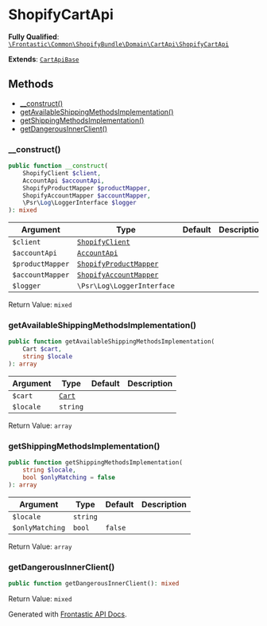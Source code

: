 #  ShopifyCartApi

**Fully Qualified**: [`\Frontastic\Common\ShopifyBundle\Domain\CartApi\ShopifyCartApi`](../../../../../src/php/ShopifyBundle/Domain/CartApi/ShopifyCartApi.php)

**Extends**: [`CartApiBase`](../../../CartApiBundle/Domain/CartApiBase.md)

## Methods

* [__construct()](#__construct)
* [getAvailableShippingMethodsImplementation()](#getavailableshippingmethodsimplementation)
* [getShippingMethodsImplementation()](#getshippingmethodsimplementation)
* [getDangerousInnerClient()](#getdangerousinnerclient)

### __construct()

```php
public function __construct(
    ShopifyClient $client,
    AccountApi $accountApi,
    ShopifyProductMapper $productMapper,
    ShopifyAccountMapper $accountMapper,
    \Psr\Log\LoggerInterface $logger
): mixed
```

Argument|Type|Default|Description
--------|----|-------|-----------
`$client`|[`ShopifyClient`](../ShopifyClient.md)||
`$accountApi`|[`AccountApi`](../../../AccountApiBundle/Domain/AccountApi.md)||
`$productMapper`|[`ShopifyProductMapper`](../Mapper/ShopifyProductMapper.md)||
`$accountMapper`|[`ShopifyAccountMapper`](../Mapper/ShopifyAccountMapper.md)||
`$logger`|`\Psr\Log\LoggerInterface`||

Return Value: `mixed`

### getAvailableShippingMethodsImplementation()

```php
public function getAvailableShippingMethodsImplementation(
    Cart $cart,
    string $locale
): array
```

Argument|Type|Default|Description
--------|----|-------|-----------
`$cart`|[`Cart`](../../../CartApiBundle/Domain/Cart.md)||
`$locale`|`string`||

Return Value: `array`

### getShippingMethodsImplementation()

```php
public function getShippingMethodsImplementation(
    string $locale,
    bool $onlyMatching = false
): array
```

Argument|Type|Default|Description
--------|----|-------|-----------
`$locale`|`string`||
`$onlyMatching`|`bool`|`false`|

Return Value: `array`

### getDangerousInnerClient()

```php
public function getDangerousInnerClient(): mixed
```

Return Value: `mixed`

Generated with [Frontastic API Docs](https://github.com/FrontasticGmbH/apidocs).
